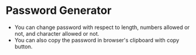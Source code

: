 # Password Generator

- You can change password with respect to length, numbers allowed or not, and character allowed or not.
- You can also copy the password in browser's clipboard with copy button.